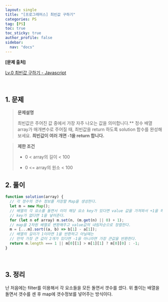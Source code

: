 ```yaml
---
layout: single
title: "[프로그래머스] 최빈값 구하기"
categories: PS
tag: [PS]
toc: true
toc_sticky: true
author_profile: false
sidebar:
  nav: "docs"
---
```


**[문제 출처]**

[Lv.0 최빈값 구하기 - Javascript](https://school.programmers.co.kr/learn/courses/30/lessons/120812)

<br>

## 1. 문제

> **문제설명**
>
> 최빈값은 주어진 값 중에서 가장 자주 나오는 값을 의미합니다.** 정수 배열 array가 매개변수로 주어질 때, 최빈값을 return 하도록 solution 함수를 완성해보세요. **최빈값이 여러 개면 -1을 return 합니다.**

> **제한 조건**
>
> - 0 < array의 길이 < 100
>
> - 0 <= array의 원소 < 100

## 2. 풀이

```js
function solution(array) {
  // 각 정수의 갯수 정보를 저장할 Map을 생성한다.
  let m = new Map();
  // 배열의 각 요소를 돌면서 이미 해당 요소 key가 있다면 value 값을 가져와서 +1을 하고
  // key가 없다면 1을 넣어준다.
  for (let n of array) m.set(n, (m.get(n) || 0) + 1);
  // map을 2차원 배열로 변환해주고 value값의 내림차순으로 정렬한다.
  m = [...m].sort((a, b) => b[1] - a[1]);
  // 배열의 길이가 1이라면 1을 반환하고 아닐때는
  // 만약 가장 큰 값이 2개가 있다면 -1을 아니라면 가장 큰값을 반환한다.
  return m.length === 1 || m[0][1] > m[1][1] ? m[0][0] : -1;
}
```

<br>

## 3. 정리

난 처음에는 filter를 이용해서 각 요소들을 모든 돌면서 갯수를 셌다. 위 풀이는 배열을 돌면서 갯수를 센 후 map에 갯수정보를 넣어주는 방식이다.
